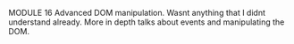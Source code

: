 MODULE 16
Advanced DOM manipulation. Wasnt anything that I didnt understand already. More in depth talks about events and manipulating the DOM.